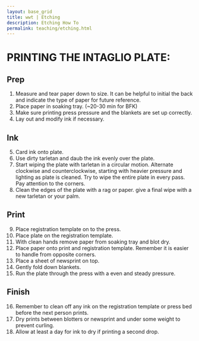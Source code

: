 ```yaml
---
layout: base_grid
title: wwt | Etching
description: Etching How To
permalink: teaching/etching.html
---
```


# PRINTING THE INTAGLIO PLATE:

## Prep
1.  Measure and tear paper down to size.  It can be helpful to initial the back and indicate the type of paper for future reference.
2.  Place paper in soaking tray.  (~20-30 min for BFK)
3.  Make sure printing press pressure and the blankets are set up correctly.
4.  Lay out and modify ink if necessary.

## Ink
5.  Card ink onto plate.
6.  Use dirty tarletan and daub the ink evenly over the plate.
7.  Start wiping the plate with tarletan in a circular motion.  Alternate clockwise and counterclockwise, starting with heavier pressure and lighting as plate is cleaned.  Try to wipe the entire plate in every pass.  Pay attention to the corners.
8.  Clean the edges of the plate with a rag or paper.  give a final wipe with a new tarletan or your palm.

## Print
9.  Place registration template on to the press.
10.  Place plate on the registration template.
11.  With clean hands remove paper from soaking tray and blot dry.
12.  Place paper onto print and registration template.  Remember it is easier to handle from opposite corners.
13.  Place a sheet of newsprint on top.
14.  Gently fold down blankets.
15.  Run the plate through the press with a even and steady pressure.

## Finish
16.  Remember to clean off any ink on the registration template or press bed before the next person prints.
17.  Dry prints between blotters or newsprint and under some weight to prevent curling.
18.  Allow at least a day for ink to dry if printing a second drop.
